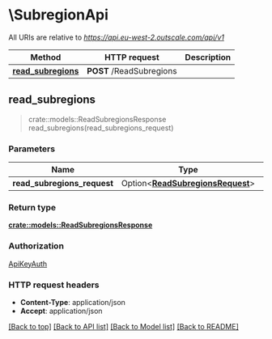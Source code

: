 # \SubregionApi

All URIs are relative to *https://api.eu-west-2.outscale.com/api/v1*

Method | HTTP request | Description
------------- | ------------- | -------------
[**read_subregions**](SubregionApi.md#read_subregions) | **POST** /ReadSubregions | 



## read_subregions

> crate::models::ReadSubregionsResponse read_subregions(read_subregions_request)


### Parameters


Name | Type | Description  | Required | Notes
------------- | ------------- | ------------- | ------------- | -------------
**read_subregions_request** | Option<[**ReadSubregionsRequest**](ReadSubregionsRequest.md)> |  |  |

### Return type

[**crate::models::ReadSubregionsResponse**](ReadSubregionsResponse.md)

### Authorization

[ApiKeyAuth](../README.md#ApiKeyAuth)

### HTTP request headers

- **Content-Type**: application/json
- **Accept**: application/json

[[Back to top]](#) [[Back to API list]](../README.md#documentation-for-api-endpoints) [[Back to Model list]](../README.md#documentation-for-models) [[Back to README]](../README.md)


